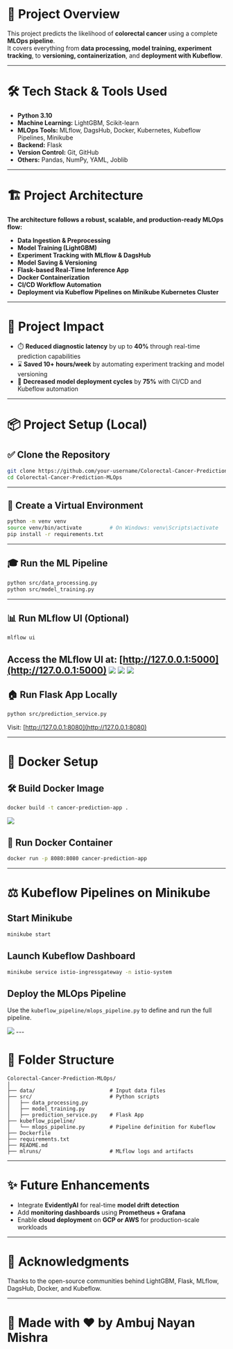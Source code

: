 # 📍 Project Overview

This project predicts the likelihood of **colorectal cancer** using a complete **MLOps pipeline**.  
It covers everything from **data processing, model training, experiment tracking**, to **versioning, containerization**, and **deployment with Kubeflow**.

---

# 🛠️ Tech Stack & Tools Used

- **Python 3.10**
- **Machine Learning:** LightGBM, Scikit-learn  
- **MLOps Tools:** MLflow, DagsHub, Docker, Kubernetes, Kubeflow Pipelines, Minikube  
- **Backend:** Flask  
- **Version Control:** Git, GitHub  
- **Others:** Pandas, NumPy, YAML, Joblib

---

# 🏗️ Project Architecture

**The architecture follows a robust, scalable, and production-ready MLOps flow:**

- **Data Ingestion & Preprocessing**  
- **Model Training (LightGBM)**  
- **Experiment Tracking with MLflow & DagsHub**  
- **Model Saving & Versioning**  
- **Flask-based Real-Time Inference App**  
- **Docker Containerization**  
- **CI/CD Workflow Automation**  
- **Deployment via Kubeflow Pipelines on Minikube Kubernetes Cluster**

---

# 📆 Project Impact

- ⏱️ **Reduced diagnostic latency** by up to **40%** through real-time prediction capabilities  
- ⌛ **Saved 10+ hours/week** by automating experiment tracking and model versioning  
- 🚀 **Decreased model deployment cycles** by **75%** with CI/CD and Kubeflow automation  

---

# 📦 Project Setup (Local)

## ✅ Clone the Repository

```bash
git clone https://github.com/your-username/Colorectal-Cancer-Prediction-MLOps.git
cd Colorectal-Cancer-Prediction-MLOps
```

---

## 🤝 Create a Virtual Environment

```bash
python -m venv venv
source venv/bin/activate         # On Windows: venv\Scripts\activate
pip install -r requirements.txt
```

---

## 🎓 Run the ML Pipeline

```bash
python src/data_processing.py
python src/model_training.py
```

---

## 📊 Run MLflow UI (Optional)

```bash
mlflow ui
```

Access the MLflow UI at: [http://127.0.0.1:5000](http://127.0.0.1:5000)
<img src="https://github.com/ambuj6392/Colorectal_Cancer_Prediction/blob/main/images/mlflow.png">
<img src="https://github.com/ambuj6392/Colorectal_Cancer_Prediction/blob/main/images/mlflow1.png">
<img src="https://github.com/ambuj6392/Colorectal_Cancer_Prediction/blob/main/images/dagshub.png">
---

## 🏠 Run Flask App Locally

```bash
python src/prediction_service.py
```

Visit: [http://127.0.0.1:8080](http://127.0.0.1:8080)

---

# 🐳 Docker Setup

## 🛠️ Build Docker Image

```bash
docker build -t cancer-prediction-app .
```
<img src="https://github.com/ambuj6392/Colorectal_Cancer_Prediction/blob/main/images/docker.png">


## 🚤 Run Docker Container

```bash
docker run -p 8080:8080 cancer-prediction-app
```

---

# ⚖️ Kubeflow Pipelines on Minikube

## Start Minikube

```bash
minikube start
```

## Launch Kubeflow Dashboard

```bash
minikube service istio-ingressgateway -n istio-system
```

## Deploy the MLOps Pipeline

Use the `kubeflow_pipeline/mlops_pipeline.py` to define and run the full pipeline.

<img src="https://github.com/ambuj6392/Colorectal_Cancer_Prediction/blob/main/images/kubeflow.png">
---

# 📁 Folder Structure

```plaintext
Colorectal-Cancer-Prediction-MLOps/
│
├── data/                        # Input data files
├── src/                         # Python scripts
│   ├── data_processing.py
│   ├── model_training.py
│   ├── prediction_service.py    # Flask App
├── kubeflow_pipeline/
│   └── mlops_pipeline.py        # Pipeline definition for Kubeflow
├── Dockerfile
├── requirements.txt
├── README.md
├── mlruns/                      # MLflow logs and artifacts
```

---

# ✨ Future Enhancements

- Integrate **EvidentlyAI** for real-time **model drift detection**
- Add **monitoring dashboards** using **Prometheus + Grafana**
- Enable **cloud deployment** on **GCP or AWS** for production-scale workloads

---

# 🙌 Acknowledgments

Thanks to the open-source communities behind LightGBM, Flask, MLflow, DagsHub, Docker, and Kubeflow.

---

# 🚀 Made with ❤️ by **Ambuj Nayan Mishra**
